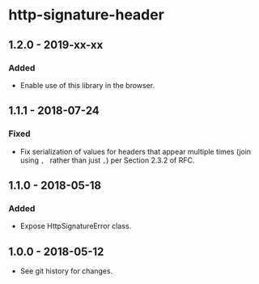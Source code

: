 # http-signature-header

## 1.2.0 - 2019-xx-xx

### Added
- Enable use of this library in the browser.

## 1.1.1 - 2018-07-24

### Fixed
- Fix serialization of values for headers that
  appear multiple times (join using `, `
  rather than just `,`) per Section 2.3.2 of RFC.

## 1.1.0 - 2018-05-18

### Added
- Expose HttpSignatureError class.

## 1.0.0 - 2018-05-12

- See git history for changes.
